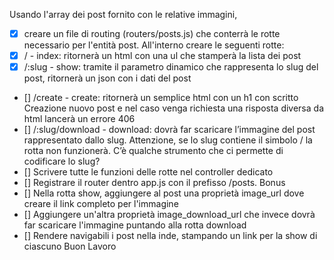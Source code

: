 Usando l'array dei post fornito con le relative immagini, 
- [x] creare un file di routing (routers/posts.js) che conterrà le rotte necessario per l'entità post.
All'interno creare le seguenti rotte:
- [x] / - index: ritornerà un html con una ul che stamperà la lista dei post
- [x] /:slug - show: tramite il parametro dinamico che rappresenta lo slug del post, ritornerà un json con i dati del post
- [] /create - create: ritornerà un semplice html con un h1 con scritto Creazione nuovo post e nel caso venga richiesta una risposta diversa da html lancerà un errore 406
- [] /:slug/download - download: dovrà far scaricare l’immagine del post rappresentato dallo slug. Attenzione, se lo slug contiene il simbolo / la rotta non funzionerà.
C’è qualche strumento che ci permette di codificare lo slug?
- [] Scrivere tutte le funzioni delle rotte nel controller dedicato
- [] Registrare il router dentro app.js con il prefisso /posts.
Bonus
- [] Nella rotta show, aggiungere al post una proprietà image_url dove creare il link completo per l'immagine
- [] Aggiungere un'altra proprietà image_download_url che invece dovrà far scaricare l'immagine puntando alla rotta download
- [] Rendere navigabili i post nella inde, stampando un link per la show di ciascuno
Buon Lavoro